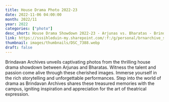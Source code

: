 ```yaml
---
title: House Drama Photo 2022-23
date: 2022-11-06 04:00:00
month: 2022/11
year: 2022
categories: ["photo"]
desc_short: House Drama Showdown 2022-23 - Arjunas vs. Bharatas - Brindavan Campus Drama Competition
link: https://sssihleduin-my.sharepoint.com/:f:/g/personal/brnarchive_sssihl_edu_in/EgWcjwZ8Y9xBpgFmHNUP9YAB2BVQWCS_TW5-dGwxiYW1dA?e=PLbMKu
thumbnail: images/thumbnails/DSC_7388.webp
draft: false
---
```


 Brindavan Archives unveils captivating photos from the thrilling house drama showdown between Arjunas and Bharatas. Witness the talent and passion come alive through these cherished images. Immerse yourself in the rich storytelling and unforgettable performances. Step into the world of drama as Brindavan Archives shares these treasured memories with the campus, igniting inspiration and appreciation for the art of theatrical expression.
